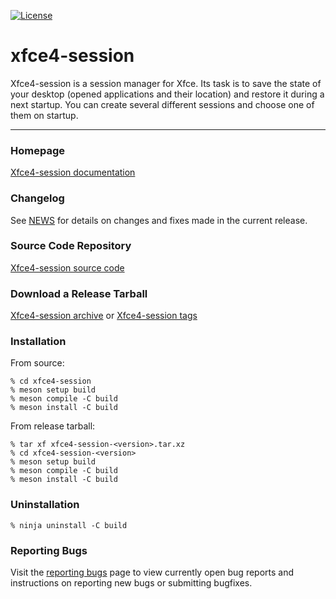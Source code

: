 [![License](https://img.shields.io/badge/License-GPL%20v2-blue.svg)](https://gitlab.xfce.org/xfce/xfce4-session/-/blob/master/COPYING)

# xfce4-session


Xfce4-session is a session manager for Xfce. Its task is to save the state of your desktop (opened applications and their location) and restore it during a next startup. You can create several different sessions and choose one of them on startup. 

----

### Homepage

[Xfce4-session documentation](https://docs.xfce.org/xfce/xfce4-session/start)

### Changelog

See [NEWS](https://gitlab.xfce.org/xfce/xfce4-session/-/blob/master/NEWS) for details on changes and fixes made in the current release.

### Source Code Repository

[Xfce4-session source code](https://gitlab.xfce.org/xfce/xfce4-session)

### Download a Release Tarball

[Xfce4-session archive](https://archive.xfce.org/src/xfce/xfce4-session)
    or
[Xfce4-session tags](https://gitlab.xfce.org/xfce/xfce4-session/-/tags)

### Installation

From source: 

    % cd xfce4-session
    % meson setup build
    % meson compile -C build
    % meson install -C build

From release tarball:

    % tar xf xfce4-session-<version>.tar.xz
    % cd xfce4-session-<version>
    % meson setup build
    % meson compile -C build
    % meson install -C build

### Uninstallation

    % ninja uninstall -C build

### Reporting Bugs

Visit the [reporting bugs](https://docs.xfce.org/xfce/xfce4-session/bugs) page to view currently open bug reports and instructions on reporting new bugs or submitting bugfixes.


